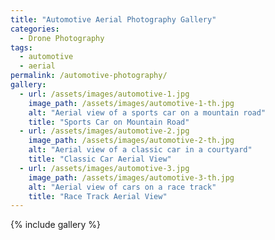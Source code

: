 ```yaml
---
title: "Automotive Aerial Photography Gallery"
categories:
  - Drone Photography
tags:
  - automotive
  - aerial
permalink: /automotive-photography/
gallery:
  - url: /assets/images/automotive-1.jpg
    image_path: /assets/images/automotive-1-th.jpg
    alt: "Aerial view of a sports car on a mountain road"
    title: "Sports Car on Mountain Road"
  - url: /assets/images/automotive-2.jpg
    image_path: /assets/images/automotive-2-th.jpg
    alt: "Aerial view of a classic car in a courtyard"
    title: "Classic Car Aerial View"
  - url: /assets/images/automotive-3.jpg
    image_path: /assets/images/automotive-3-th.jpg
    alt: "Aerial view of cars on a race track"
    title: "Race Track Aerial View"
---
```

{% include gallery %}